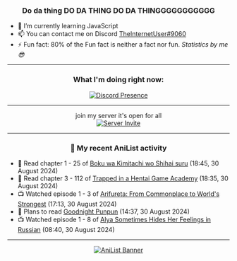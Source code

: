<div align="center">

### Do da thing DO DA THING DO DA THINGGGGGGGGGGG
</div>

- 🌱 I’m currently learning JavaScript
- 📫 You can contact me on Discord [TheInternetUser#9060](https://discord.com/users/534117072796385300)
- ⚡ Fun fact: 80% of the Fun fact is neither a fact nor fun. _Statistics by me 😎_
<hr>

<div align="center">

### What I'm doing right now:
[![Discord Presence](https://lanyard.cnrad.dev/api/534117072796385300)](https://discord.com/users/534117072796385300)
<hr>

join my server it's open for all <br>
[![Server Invite](https://invidget.switchblade.xyz/bfYgVHxrSs)](https://discord.gg/bfYgVHxrSs)

<hr>
  
### 🌸 My recent AniList activity

</div>

<!-- ANILIST_ACTIVITY:start -->

-   📖 Read chapter 1 - 25 of [Boku wa Kimitachi wo Shihai suru](https://anilist.co/manga/146731) (18:45, 30 August 2024)
-   📖 Read chapter 3 - 112 of [Trapped in a Hentai Game Academy](https://anilist.co/manga/151601) (18:35, 30 August 2024)
-   📺 Watched episode 1 - 3 of [Arifureta: From Commonplace to World's Strongest](https://anilist.co/anime/100668) (17:13, 30 August 2024)
-   📖 Plans to read [Goodnight Punpun](https://anilist.co/manga/34632) (14:37, 30 August 2024)
-   📺 Watched episode 1 - 8 of [Alya Sometimes Hides Her Feelings in Russian](https://anilist.co/anime/162804) (08:40, 30 August 2024)

<!-- ANILIST_ACTIVITY:end -->
<hr>

<div align="center">

[![AniList Banner](https://img.anili.st/User/929966)](https://anilist.co/user/TheInternetUser)

<!-- ![Profile views](https://gpvc.arturio.dev/TheInternetUse7) Since 2023-01-09 -->
<br>


</div>
